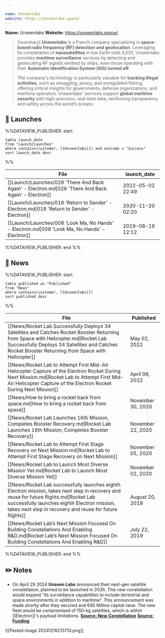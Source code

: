 ```yaml
---

name: Unseenlabs
website: https://unseenlabs.space/
---
```


**Name:** Unseenlabs
**Website:** https://unseenlabs.space/

>[!summary]
**Unseenlabs** is a French company specializing in **space-based radio frequency (RF) detection and geolocation**. Leveraging its constellation of **nanosatellites** in low Earth orbit (LEO), Unseenlabs provides **maritime surveillance** services by detecting and geolocating RF signals emitted by ships, even those operating with their **Automatic Identification System (AIS) turned off**. 
>
>The company's technology is particularly valuable for **tracking illegal activities**, such as smuggling, piracy, and unregulated fishing, offering critical insights for governments, defense organizations, and maritime operators. Unseenlabs' services support **global maritime security** with high-precision, real-time data, reinforcing transparency and safety across the world’s oceans.


## 🚀 Launches

%%DATAVIEW_PUBLISHER: start
```
table launch_date
from "Launch/Launches"
where contains(customer, [[Unseenlabs]]) and outcome = "Success"
sort launch_date desc
```
%%

| File                                                                                                | launch_date      |
| --------------------------------------------------------------------------------------------------- | ---------------- |
| [[Launch/Launches/026 'There And Back Again' - Electron.md\|026 'There And Back Again' - Electron]] | 2022-05-02 22:49 |
| [[Launch/Launches/016 'Return to Sender' - Electron.md\|016 'Return to Sender' - Electron]]         | 2020-11-20 02:20 |
| [[Launch/Launches/008 'Look Ma, No Hands' - Electron.md\|008 'Look Ma, No Hands' - Electron]]       | 2019-08-19 12:12 |

%%DATAVIEW_PUBLISHER: end %%

## 📰 News
%%DATAVIEW_PUBLISHER: start
```
table published as "Published"
from "News"
where contains(customer, [[Unseenlabs]])
sort published desc
```
%%

| File                                                                                                                                                                                                                                                 | Published         |
| ---------------------------------------------------------------------------------------------------------------------------------------------------------------------------------------------------------------------------------------------------- | ----------------- |
| [[News/Rocket Lab Successfully Deploys 34 Satellites and Catches Rocket Booster Returning from Space with Helicopter.md\|Rocket Lab Successfully Deploys 34 Satellites and Catches Rocket Booster Returning from Space with Helicopter]]             | May 02, 2022      |
| [[News/Rocket Lab to Attempt First Mid-Air Helicopter Capture of the Electron Rocket During Next Mission.md\|Rocket Lab to Attempt First Mid-Air Helicopter Capture of the Electron Rocket During Next Mission]]                                     | April 06, 2022    |
| [[News/How to bring a rocket back from space.md\|How to bring a rocket back from space]]                                                                                                                                                             | November 30, 2020 |
| [[News/Rocket Lab Launches 16th Mission, Completes Booster Recovery.md\|Rocket Lab Launches 16th Mission, Completes Booster Recovery]]                                                                                                               | November 22, 2020 |
| [[News/Rocket Lab to Attempt First Stage Recovery on Next Mission.md\|Rocket Lab to Attempt First Stage Recovery on Next Mission]]                                                                                                                   | November 05, 2020 |
| [[News/Rocket Lab to Launch Most Diverse Mission Yet.md\|Rocket Lab to Launch Most Diverse Mission Yet]]                                                                                                                                             | November 02, 2020 |
| [[News/Rocket Lab successfully launches eighth Electron mission,  takes next step in recovery and reuse for future flights.md\|Rocket Lab successfully launches eighth Electron mission,  takes next step in recovery and reuse for future flights]] | August 20, 2019   |
| [[News/Rocket Lab’s Next Mission Focused On Building Constellations And Enabling R&D.md\|Rocket Lab’s Next Mission Focused On Building Constellations And Enabling R&D]]                                                                             | July 22, 2019     |

%%DATAVIEW_PUBLISHER: end %%

## ✏️ Notes

 - On April 29 2024 **Unseen Labs** announced their next-gen satellite constellation, planned to be launched in 2026. This new constellation would expand "its surveillance capabilities to include terrestrial and space environments in addition to maritime". This announcement was made shortly after they secured and €85 Million capital raise. 
   The new fleet would be compromised of 150-kg satellites, which is within [[Electron]]'s payload limitations. 
   **[Source: New Constellation](https://unseenlabs.space/2024/04/29/unseenlabs-announces-next-generation-satellite-constellation-for-2026-to-monitor-sea-land-and-space-environments-from-space/)**
   [**Source: Funding**](https://unseenlabs.space/2024/02/26/unseenlabs-announces-a-record-breaking-fundraising-of-e85-million/)

![[Pasted image 20241216213713.png]]